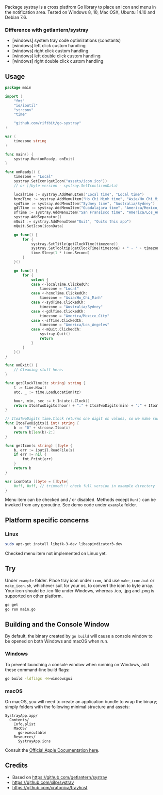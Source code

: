 Package systray is a cross platfrom Go library to place an icon and menu in the notification area.
Tested on Windows 8, 10, Mac OSX, Ubuntu 14.10 and Debian 7.6.

### Difference with getlantern/systray

 - [windows] system tray code optimizations (constants)
 - [windows] left click custom handling
 - [windows] right click custom handling
 - [windows] left double click custom handling
 - [windows] right double click custom handling

## Usage
```go
package main

import (
	"fmt"
	"io/ioutil"
	"strconv"
	"time"

	"github.com/riftbit/go-systray"
)

var (
	timezone string
)

func main() {
	systray.Run(onReady, onExit)
}

func onReady() {
	timezone = "Local"
	systray.SetIcon(getIcon("assets/icon.ico"))
	// or []byte version - systray.SetIcon(iconData)

	localTime := systray.AddMenuItem("Local time", "Local time")
	hcmcTime := systray.AddMenuItem("Ho Chi Minh time", "Asia/Ho_Chi_Minh")
	sydTime := systray.AddMenuItem("Sydney time", "Australia/Sydney")
	gdlTime := systray.AddMenuItem("Guadalajara time", "America/Mexico_City")
	sfTime := systray.AddMenuItem("San Fransisco time", "America/Los_Angeles")
	systray.AddSeparator()
	mQuit := systray.AddMenuItem("Quit", "Quits this app")
	mQuit.SetIcon(iconData)

	go func() {
		for {
			systray.SetTitle(getClockTime(timezone))
			systray.SetTooltip(getClockTime(timezone) + " - " + timezone + " timezone")
			time.Sleep(1 * time.Second)
		}
	}()

	go func() {
		for {
			select {
			case <-localTime.ClickedCh:
				timezone = "Local"
			case <-hcmcTime.ClickedCh:
				timezone = "Asia/Ho_Chi_Minh"
			case <-sydTime.ClickedCh:
				timezone = "Australia/Sydney"
			case <-gdlTime.ClickedCh:
				timezone = "America/Mexico_City"
			case <-sfTime.ClickedCh:
				timezone = "America/Los_Angeles"
			case <-mQuit.ClickedCh:
				systray.Quit()
				return
			}
		}
	}()
}

func onExit() {
	// Cleaning stuff here.
}

func getClockTime(tz string) string {
	t := time.Now()
	utc, _ := time.LoadLocation(tz)

	hour, min, sec := t.In(utc).Clock()
	return ItoaTwoDigits(hour) + ":" + ItoaTwoDigits(min) + ":" + ItoaTwoDigits(sec)
}

// ItoaTwoDigits time.Clock returns one digit on values, so we make sure to convert to two digits
func ItoaTwoDigits(i int) string {
	b := "0" + strconv.Itoa(i)
	return b[len(b)-2:]
}

func getIcon(s string) []byte {
	b, err := ioutil.ReadFile(s)
	if err != nil {
		fmt.Print(err)
	}
	return b
}

var iconData []byte = []byte{
	0xff, 0xff, // trimmed!!! check full version in example directory
}

```
Menu item can be checked and / or disabled. Methods except `Run()` can be invoked from any goroutine. See demo code under `example` folder.

## Platform specific concerns

### Linux

```sh
sudo apt-get install libgtk-3-dev libappindicator3-dev
```
Checked menu item not implemented on Linux yet.

## Try

Under `example` folder.
Place tray icon under `icon`, and use `make_icon.bat` or `make_icon.sh`, whichever suit for your os, to convert the icon to byte array.
Your icon should be .ico file under Windows, whereas .ico, .jpg and .png is supported on other platform.

```sh
go get
go run main.go
```

## Building and the Console Window

By default, the binary created by `go build` will cause a console window to be opened on both Windows and macOS when run.

### Windows

To prevent launching a console window when running on Windows, add these command-line build flags:

```sh
go build -ldflags -H=windowsgui
```

### macOS

On macOS, you will need to create an application bundle to wrap the binary; simply folders with the following minimal structure and assets:

```
SystrayApp.app/
  Contents/
    Info.plist
    MacOS/
      go-executable
    Resources/
      SystrayApp.icns
```

Consult the [Official Apple Documentation here](https://developer.apple.com/library/archive/documentation/CoreFoundation/Conceptual/CFBundles/BundleTypes/BundleTypes.html#//apple_ref/doc/uid/10000123i-CH101-SW1).

## Credits

- Based on https://github.com/getlantern/systray
- https://github.com/xilp/systray
- https://github.com/cratonica/trayhost
